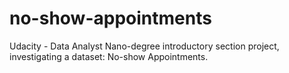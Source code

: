 # no-show-appointments
Udacity - Data Analyst Nano-degree 
introductory section project, investigating a dataset: No-show Appointments.
